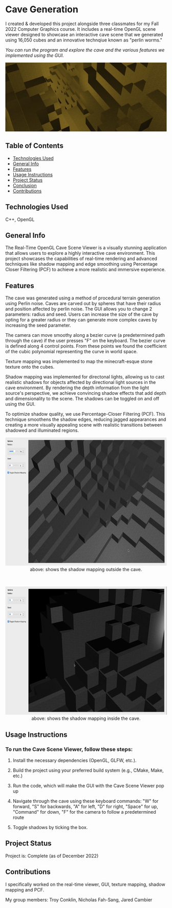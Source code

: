 # Cave Generation

I created & developed this project alongside three classmates for my Fall 2022 Computer Graphics course. It includes a real-time OpenGL scene viewer designed to showcase an interactive cave scene that we generated using 16,050 cubes and an innovative technqiue known as "perlin worms."

*You can run the program and explore the cave and the various features we implemented using the GUI.*

<p align="center">
    <img src="./assets/cavebanner.png" alt="" width="1000">
</p>

## Table of Contents
* [Technologies Used](#technologies-used)
* [General Info](#general-info)
* [Features](#features)
* [Usage Instructions](#usage-instructions)
* [Project Status](#project-status)
* [Conclusion](#conclusion)
* [Contributions](#contributions)
<!-- * [License](#license) -->

## Technologies Used
C++, OpenGL

## General Info

The Real-Time OpenGL Cave Scene Viewer is a visually stunning application that allows users to explore a highly interactive cave environment. This project showcases the capabilities of real-time rendering and advanced techniques like shadow mapping and edge smoothing using Percentage Closer Filtering (PCF) to achieve a more realistic and immersive experience.

## Features

The cave was generated using a method of procedural terrain generation using Perlin noise. Caves are carved out by spheres that have their radius and position affected by perlin noise. The GUI allows you to change 2 parameters: radius and seed. Users can increase the size of the cave by opting for a greater radius or they can generate more complex caves by increasing the seed parameter.

The camera can move smoothy along a bezier curve (a predetermined path through the cave) if the user presses "F" on the keyboard. The bezier curve is defined along 4 control points. From these points we found the coefficient of the cubic polynomial representing the curve in world space.

Texture mapping was implemented to map the minecraft-esque stone texture onto the cubes.

Shadow mapping was implemented for directonal lights, allowing us to cast realistic shadows for objects affected by directional light sources in the cave environment. By rendering the depth information from the light source's perspective, we achieve convincing shadow effects that add depth and dimensionality to the scene. The shadows can be toggled on and off using the GUI.

To optimize shadow quality, we use Percentage-Closer Filtering (PCF). This technique smoothens the shadow edges, reducing jagged appearances and creating a more visually appealing scene with realistic transitions between shadowed and illuminated regions.

<p align="center">
    <img src="./assets/shadowmapping1.png" height=400 alt="">
    <br>
    above: shows the shadow mapping outside the cave.
</p>

<br>

<p align="center">
    <img src="./assets/shadowmapping2.png" height=400 alt="">
    <br>
    above: shows the shadow mapping inside the cave.
</p>

## Usage Instructions

### To run the Cave Scene Viewer, follow these steps:

1. Install the necessary dependencies (OpenGL, GLFW, etc.).
    
2. Build the project using your preferred build system (e.g., CMake, Make, etc.)
3. Run the code, which will make the GUI with the Cave Scene Viewer pop up
   
5. Navigate through the cave using these keyboard commands: "W" for forward, "S" for backwards, "A" for left, "D" for right, "Space" for up, "Command" for down, "F" for the camera to follow a predetermined route
   
7. Toggle shadows by ticking the box.

## Project Status
Project is: Complete (as of December 2022)

## Contributions

 I specifically worked on the real-time viewer, GUI, texture mapping, shadow mapping and PCF.
 
My group members: Troy Conklin, Nicholas Fah-Sang, Jared Cambier 
